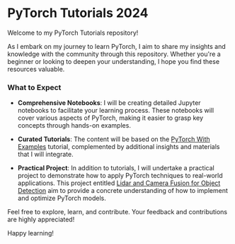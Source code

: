 # PyTorch Tutorials 2024

Welcome to my PyTorch Tutorials repository!

As I embark on my journey to learn PyTorch, I aim to share my insights and knowledge with the community through this repository. Whether you're a beginner or looking to deepen your understanding, I hope you find these resources valuable.

### What to Expect

- **Comprehensive Notebooks**: I will be creating detailed Jupyter notebooks to facilitate your learning process. These notebooks will cover various aspects of PyTorch, making it easier to grasp key concepts through hands-on examples.
  
- **Curated Tutorials**: The content will be based on the [PyTorch With Examples](https://pytorch.org/tutorials/beginner/pytorch_with_examples.html) tutorial, complemented by additional insights and materials that I will integrate.

- **Practical Project**: In addition to tutorials, I will undertake a practical project to demonstrate how to apply PyTorch techniques to real-world applications. This project entitled [Lidar and Camera Fusion for Object Detection](https://github.com/Jalilnkh/PyTorch-with-Examples-2024/blob/main/Project%3A%20Lidar%20and%20Camera%20Fusion%20for%20Object%20Detection.ipynb) aim to provide a concrete understanding of how to implement and optimize PyTorch models.

Feel free to explore, learn, and contribute. Your feedback and contributions are highly appreciated!

Happy learning!


